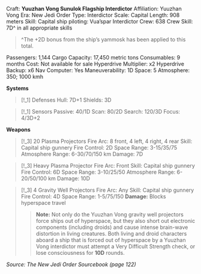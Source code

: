 Craft: **Yuuzhan Vong Sunulok Flagship Interdictor**
Affiliation: Yuuzhan Vong
Era: New Jedi Order
Type: Interdictor
Scale: Capital
Length: 908 meters
Skill: Capital ship piloting: Vua’spar Interdictor
Crew: 638
Crew Skill: 7D^ in all appropriate skills
> ^The +2D bonus from the ship’s yammosk has been applied to this total.

Passengers: 1,144
Cargo Capacity: 17,450 metric tons
Consumables: 9 months
Cost: Not available for sale
Hyperdrive Multiplier: x2
Hyperdrive Backup: x6
Nav Computer: Yes
Maneuverability: 1D
Space: 5
Atmosphere: 350; 1000 kmh

**Systems**
> [!_1] Defenses
> Hull: 7D+1
> Shields: 3D

> [!_1] Sensors
> Passive: 40/1D
> Scan: 80/2D
> Search: 120/3D
> Focus: 4/3D+2

**Weapons**
> [!_3] 20 Plasma Projectors
> Fire Arc: 8 front, 4 left, 4 right, 4 rear
> Skill: Capital ship gunnery
> Fire Control: 2D
> Space Range: 3-15/35/75
> Atmosphere Range: 6-30/70/150 km
> Damage: 7D

> [!_3] Heavy Plasma Projector
> Fire Arc: Front
> Skill: Capital ship gunnery
> Fire Control: 6D
> Space Range: 3-10/25/50
> Atmosphere Range: 6-20/50/100 km
> Damage: 10D

> [!_3] 4 Gravity Well Projectors
> Fire Arc: Any
> Skill: Capital ship gunnery
> Fire Control: 4D
> Space Range: 1-5/75/150
> **Damage:** Blocks hyperspace travel
> > **Note:** Not only do the Yuuzhan Vong gravity well projectors force ships out of hyperspace, but they also short out electronic components (including droids) and cause intense brain-wave distortion in living creatures. Both living and droid characters aboard a ship that is forced out of hyperspace by a Yuuzhan Vong interdictor must attempt a Very Difficult Strength check, or lose consciousness for **10D** rounds.




*Source: The New Jedi Order Sourcebook (page 122)*

